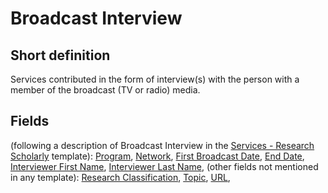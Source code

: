 # Broadcast Interview
## Short definition
Services contributed in the form of interview(s) with the person with a member of the broadcast (TV or radio) media.
## Fields
(following a description of Broadcast Interview in the [Services - Research Scholarly](../Templates/Services%20-%20Research%20Scholarly.md) template):
[Program](../Object-Fields/Broadcast%20Interview/Program.md),
[Network](../Object-Fields/Broadcast%20Interview/Network.md),
[First Broadcast Date](../Object-Fields/Broadcast%20Interview/First%20Broadcast%20Date.md),
[End Date](../Object-Fields/Broadcast%20Interview/End%20Date.md),
[Interviewer First Name](../Object-Fields/Broadcast%20Interview/Interviewer%20First%20Name.md),
[Interviewer Last Name](../Object-Fields/Broadcast%20Interview/Interviewer%20Last%20Name.md),
(other fields not mentioned in any template):
[Research Classification](../Object-Fields/Broadcast%20Interview/Research%20Classification.md),
[Topic](../Object-Fields/Broadcast%20Interview/Topic.md),
[URL](../Object-Fields/Broadcast%20Interview/URL.md),
